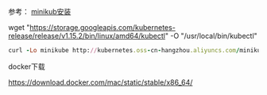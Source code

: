 参考：
[minikub安装](https://blog.csdn.net/qq_26819733/article/details/83591891)

wget "https://storage.googleapis.com/kubernetes-release/release/v1.15.2/bin/linux/amd64/kubectl" -O "/usr/local/bin/kubectl"





```ruby
curl -Lo minikube http://kubernetes.oss-cn-hangzhou.aliyuncs.com/minikube/releases/v1.2.0/minikube-darwin-amd64 && chmod +x minikube && sudo mv minikube /usr/local/bin/
```

docker下载

https://download.docker.com/mac/static/stable/x86_64/
